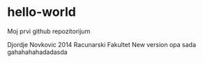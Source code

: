 hello-world
===========

Moj prvi github repozitorijum

Djordje Novkovic 2014 Racunarski Fakultet
New version
opa sada gahahahahadadasda
